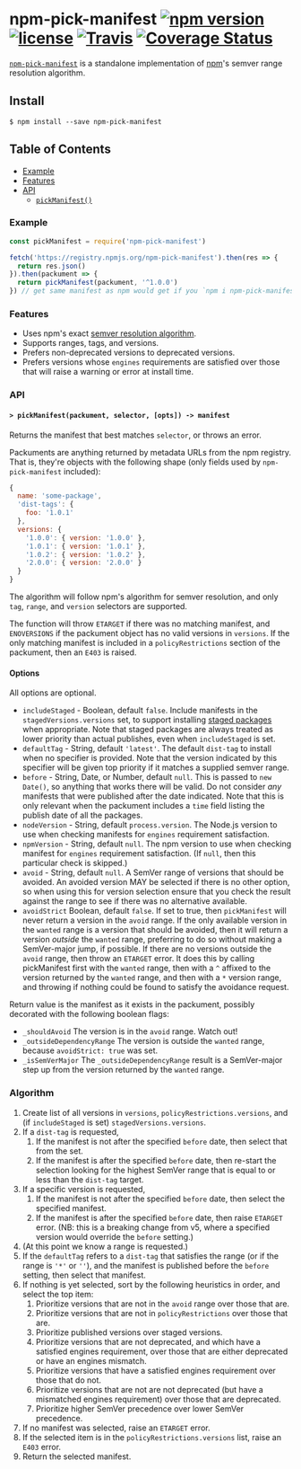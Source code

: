 # npm-pick-manifest [![npm version](https://img.shields.io/npm/v/npm-pick-manifest.svg)](https://npm.im/npm-pick-manifest) [![license](https://img.shields.io/npm/l/npm-pick-manifest.svg)](https://npm.im/npm-pick-manifest) [![Travis](https://img.shields.io/travis/npm/npm-pick-manifest.svg)](https://travis-ci.org/npm/npm-pick-manifest) [![Coverage Status](https://coveralls.io/repos/github/npm/npm-pick-manifest/badge.svg?branch=latest)](https://coveralls.io/github/npm/npm-pick-manifest?branch=latest)

[`npm-pick-manifest`](https://github.com/npm/npm-pick-manifest) is a standalone
implementation of [npm](https://npmjs.com)'s semver range resolution algorithm.

## Install

`$ npm install --save npm-pick-manifest`

## Table of Contents

* [Example](#example)
* [Features](#features)
* [API](#api)
  * [`pickManifest()`](#pick-manifest)

### Example

```javascript
const pickManifest = require('npm-pick-manifest')

fetch('https://registry.npmjs.org/npm-pick-manifest').then(res => {
  return res.json()
}).then(packument => {
  return pickManifest(packument, '^1.0.0')
}) // get same manifest as npm would get if you `npm i npm-pick-manifest@^1.0.0`
```

### Features

* Uses npm's exact [semver resolution algorithm](http://npm.im/semver).
* Supports ranges, tags, and versions.
* Prefers non-deprecated versions to deprecated versions.
* Prefers versions whose `engines` requirements are satisfied over those
  that will raise a warning or error at install time.

### API

#### <a name="pick-manifest"></a> `> pickManifest(packument, selector, [opts]) -> manifest`

Returns the manifest that best matches `selector`, or throws an error.

Packuments are anything returned by metadata URLs from the npm registry. That
is, they're objects with the following shape (only fields used by
`npm-pick-manifest` included):

```javascript
{
  name: 'some-package',
  'dist-tags': {
    foo: '1.0.1'
  },
  versions: {
    '1.0.0': { version: '1.0.0' },
    '1.0.1': { version: '1.0.1' },
    '1.0.2': { version: '1.0.2' },
    '2.0.0': { version: '2.0.0' }
  }
}
```

The algorithm will follow npm's algorithm for semver resolution, and only
`tag`, `range`, and `version` selectors are supported.

The function will throw `ETARGET` if there was no matching manifest, and
`ENOVERSIONS` if the packument object has no valid versions in `versions`.
If the only matching manifest is included in a `policyRestrictions` section
of the packument, then an `E403` is raised.

#### <a name="pick-manifest-options"></a> Options

All options are optional.

* `includeStaged` - Boolean, default `false`.  Include manifests in the
  `stagedVersions.versions` set, to support installing [staged
  packages](https://github.com/npm/rfcs/pull/92) when appropriate.  Note
  that staged packages are always treated as lower priority than actual
  publishes, even when `includeStaged` is set.
* `defaultTag` - String, default `'latest'`.  The default `dist-tag` to
  install when no specifier is provided.  Note that the version indicated
  by this specifier will be given top priority if it matches a supplied
  semver range.
* `before` - String, Date, or Number, default `null`. This is passed to
  `new Date()`, so anything that works there will be valid.  Do not
  consider _any_ manifests that were published after the date indicated.
  Note that this is only relevant when the packument includes a `time`
  field listing the publish date of all the packages.
* `nodeVersion` - String, default `process.version`.  The Node.js version
  to use when checking manifests for `engines` requirement satisfaction.
* `npmVersion` - String, default `null`.  The npm version to use when
  checking manifest for `engines` requirement satisfaction.  (If `null`,
  then this particular check is skipped.)
* `avoid` - String, default `null`.  A SemVer range of
  versions that should be avoided.  An avoided version MAY be selected if
  there is no other option, so when using this for version selection ensure
  that you check the result against the range to see if there was no
  alternative available.
* `avoidStrict` Boolean, default `false`.  If set to true, then
  `pickManifest` will never return a version in the `avoid` range.  If the
  only available version in the `wanted` range is a version that should be
  avoided, then it will return a version _outside_ the `wanted` range,
  preferring to do so without making a SemVer-major jump, if possible.  If
  there are no versions outside the `avoid` range, then throw an
  `ETARGET` error.  It does this by calling pickManifest first with the
  `wanted` range, then with a `^` affixed to the version returned by the
  `wanted` range, and then with a `*` version range, and throwing if
  nothing could be found to satisfy the avoidance request.

Return value is the manifest as it exists in the packument, possibly
decorated with the following boolean flags:

* `_shouldAvoid` The version is in the `avoid` range.  Watch out!
* `_outsideDependencyRange` The version is outside the `wanted` range,
  because `avoidStrict: true` was set.
* `_isSemVerMajor` The `_outsideDependencyRange` result is a SemVer-major
  step up from the version returned by the `wanted` range.

### Algorithm

1. Create list of all versions in `versions`,
   `policyRestrictions.versions`, and (if `includeStaged` is set)
   `stagedVersions.versions`.
2. If a `dist-tag` is requested,
   1. If the manifest is not after the specified `before` date, then
      select that from the set.
   2. If the manifest is after the specified `before` date, then re-start
      the selection looking for the highest SemVer range that is equal to
      or less than the `dist-tag` target.
3. If a specific version is requested,
   1. If the manifest is not after the specified `before` date, then
      select the specified manifest.
   2. If the manifest is after the specified `before` date, then raise
      `ETARGET` error.  (NB: this is a breaking change from v5, where a
      specified version would override the `before` setting.)
4. (At this point we know a range is requested.)
5. If the `defaultTag` refers to a `dist-tag` that satisfies the range (or
   if the range is `'*'` or `''`), and the manifest is published before the
   `before` setting, then select that manifest.
6. If nothing is yet selected, sort by the following heuristics in order,
   and select the top item:
   1. Prioritize versions that are not in the `avoid` range over those
      that are.
   2. Prioritize versions that are not in `policyRestrictions` over those
      that are.
   3. Prioritize published versions over staged versions.
   4. Prioritize versions that are not deprecated, and which have a
      satisfied engines requirement, over those that are either deprecated
      or have an engines mismatch.
   5. Prioritize versions that have a satisfied engines requirement over
      those that do not.
   6. Prioritize versions that are not are not deprecated (but have a
      mismatched engines requirement) over those that are deprecated.
   7. Prioritize higher SemVer precedence over lower SemVer precedence.
7. If no manifest was selected, raise an `ETARGET` error.
8. If the selected item is in the `policyRestrictions.versions` list, raise
   an `E403` error.
9. Return the selected manifest.

